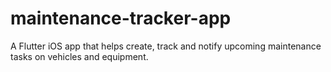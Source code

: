 # maintenance-tracker-app
A Flutter iOS app that helps create, track and notify upcoming maintenance tasks on vehicles and equipment.
